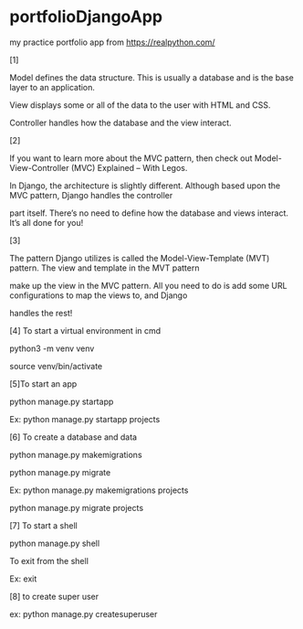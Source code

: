 # portfolioDjangoApp
my practice portfolio app from https://realpython.com/

[1]

Model defines the data structure. This is usually a database and is the base layer to an application.

View displays some or all of the data to the user with HTML and CSS.

Controller handles how the database and the view interact.

[2]

If you want to learn more about the MVC pattern, then check out Model-View-Controller (MVC) Explained – With Legos.

In Django, the architecture is slightly different. Although based upon the MVC pattern, Django handles the controller 

part itself. There’s no need to define how the database and views interact. It’s all done for you!

[3]

The pattern Django utilizes is called the Model-View-Template (MVT) pattern. The view and template in the MVT pattern 

make up the view in the MVC pattern. All you need to do is add some URL configurations to map the views to, and Django 

handles the rest!

[4] To start a virtual environment in cmd

python3 -m venv venv

source venv/bin/activate

[5]To start an app

python manage.py startapp <app name>

Ex: python manage.py startapp projects

[6] To create a database and data

 python manage.py makemigrations <app name>
 
 python manage.py migrate <app name>
  
 Ex:  python manage.py makemigrations projects

  python manage.py migrate projects 


[7] To start a shell

python manage.py shell

To exit from the shell

Ex: exit

[8] to create super user

ex: python manage.py createsuperuser





